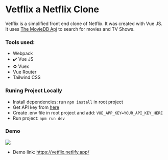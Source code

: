 

# Vetflix  a Netflix Clone

Vetflix is a simplified front end clone of Netflix. It was created with Vue JS. It uses [The MovieDB Api](https://www.themoviedb.org/documentation/api) to search for movies and TV Shows.

### Tools used:
- Webpack
- ✔️ Vue JS 
- ♻️ Vuex
- Vue Router
- Tailwind CSS


### Runing Project Locally
- Install dependencies: run `npm install` in root project
- Get API key from [here](https://www.themoviedb.org/documentation/api)
- Create .env file in root project and add: `VUE_APP_KEY=YOUR_API_KEY_HERE`
- Run project: `npm run dev`



### Demo
![](https://media3.giphy.com/media/Nf2QEKJGS9RFGRyF3P/giphy.gif?raw=true)

- Demo link: https://vetflix.netlify.app/
